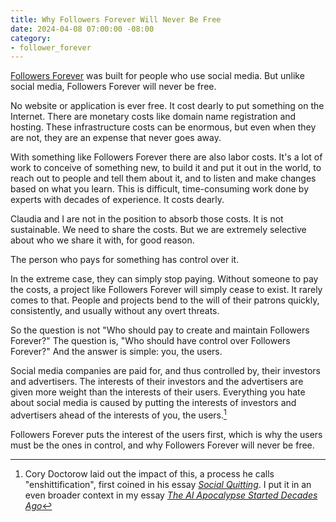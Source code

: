 ```yaml
---
title: Why Followers Forever Will Never Be Free
date: 2024-04-08 07:00:00 -08:00
category:
- follower_forever
---
```


[Followers Forever](https://followersforever.net) was built for people who use
social media. But unlike social media, Followers Forever will never be free.

No website or application is ever free. It cost dearly to put something on the
Internet. There are monetary costs like domain name registration and hosting.
These infrastructure costs can be enormous, but even when they are not, they are
an expense that never goes away.

With something like Followers Forever there are also labor costs. It's a lot of
work to conceive of something new, to build it and put it out in the world, to
reach out to people and tell them about it, and to listen and make changes based
on what you learn. This is difficult, time-consuming work done by experts with
decades of experience. It costs dearly.

Claudia and I are not in the position to absorb those costs. It is not
sustainable. We need to share the costs. But we are extremely selective about
who we share it with, for good reason.

The person who pays for something has control over it.

In the extreme case, they can simply stop paying. Without someone to pay the
costs, a project like Followers Forever will simply cease to exist. It rarely
comes to that. People and projects bend to the will of their patrons quickly,
consistently, and usually without any overt threats.

So the question is not "Who should pay to create and maintain Followers Forever?"
The question is, "Who should have control over Followers Forever?" And the answer is simple: you, the users.

Social media companies are paid for, and thus controlled by, their investors and
advertisers. The interests of their investors and the advertisers are given more
weight than the interests of their users. Everything you hate about social media
is caused by putting the interests of investors and advertisers ahead of the interests of you, the users.[^whysoftwaresucks]

[^whysoftwaresucks]: Cory Doctorow laid out the impact of this, a process he calls "enshittification", first coined in his essay [*Social Quitting*](https://doctorow.medium.com/social-quitting-1ce85b67b456). I put it in an even broader context in my essay [*The AI Apocalypse Started Decades Ago*](/the-ai-apocalypse-started-decades-ago)

Followers Forever puts the interest of the users first, which is why the users
must be the ones in control, and why Followers Forever will never be free.
